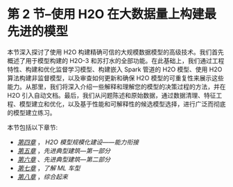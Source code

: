 <title>B16721_Section_2_Final_SK_ePub</title>

# 第 2 节–使用 H2O 在大数据量上构建最先进的模型

本节深入探讨了使用 H2O 构建精确可信的大规模数据模型的高级技术。我们首先概述了用于模型构建的 H2O-3 和苏打水的全部功能。在此基础上，我们通过工程特性、构建和优化监督学习模型、构建嵌入 Spark 管道的 H2O 模型、使用 H2O 算法构建非监督模型，以及审查如何更新和确保 H2O 模型的可重复性来展示这些能力。从那里，我们将深入介绍一些解释和理解您的模型的决策过程的方法，并在 H2O 引入自动文档。最后，我们从问题陈述和原始数据，通过数据清理、特征工程、模型建立和优化，以及基于性能和可解释性的候选模型选择，进行广泛而彻底的模型建立练习。

本节包括以下章节:

*   [*第四章*](B16721_04_Final_SK_ePub.xhtml#_idTextAnchor064) ， *H2O 模型规模化建设——能力衔接*
*   [*第五章*](B16721_05_Final_SK_ePub.xhtml#_idTextAnchor082) ，*先进典型建筑—第一部分*
*   [*第六章*](B16721_06_Final_SK_ePub.xhtml#_idTextAnchor106) 、*先进典型建筑—第二部分*
*   [*第七章*](B16721_07_Final_SK_ePub.xhtml#_idTextAnchor127) ，*了解 ML 车型*
*   [*第八章*](B16721_08_Final_SK_ePub.xhtml#_idTextAnchor137) ，*综合起来*
